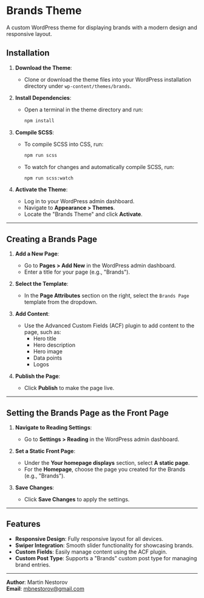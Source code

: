# Brands Theme

A custom WordPress theme for displaying brands with a modern design and responsive layout.

## Installation

1. **Download the Theme**:
   - Clone or download the theme files into your WordPress installation directory under `wp-content/themes/brands`.

2. **Install Dependencies**:
   - Open a terminal in the theme directory and run:
     ```bash
     npm install
     ```

3. **Compile SCSS**:
   - To compile SCSS into CSS, run:
     ```bash
     npm run scss
     ```
   - To watch for changes and automatically compile SCSS, run:
     ```bash
     npm run scss:watch
     ```

4. **Activate the Theme**:
   - Log in to your WordPress admin dashboard.
   - Navigate to **Appearance > Themes**.
   - Locate the "Brands Theme" and click **Activate**.

---

## Creating a Brands Page

1. **Add a New Page**:
   - Go to **Pages > Add New** in the WordPress admin dashboard.
   - Enter a title for your page (e.g., "Brands").

2. **Select the Template**:
   - In the **Page Attributes** section on the right, select the `Brands Page` template from the dropdown.

3. **Add Content**:
   - Use the Advanced Custom Fields (ACF) plugin to add content to the page, such as:
     - Hero title
     - Hero description
     - Hero image
     - Data points
     - Logos

4. **Publish the Page**:
   - Click **Publish** to make the page live.

---

## Setting the Brands Page as the Front Page

1. **Navigate to Reading Settings**:
   - Go to **Settings > Reading** in the WordPress admin dashboard.

2. **Set a Static Front Page**:
   - Under the **Your homepage displays** section, select **A static page**.
   - For the **Homepage**, choose the page you created for the Brands (e.g., "Brands").

3. **Save Changes**:
   - Click **Save Changes** to apply the settings.

---

## Features

- **Responsive Design**: Fully responsive layout for all devices.
- **Swiper Integration**: Smooth slider functionality for showcasing brands.
- **Custom Fields**: Easily manage content using the ACF plugin.
- **Custom Post Type**: Supports a "Brands" custom post type for managing brand entries.

---

**Author**: Martin Nestorov  
**Email**: [mbnestorov@gmail.com](mailto:mbnestorov@gmail.com)  